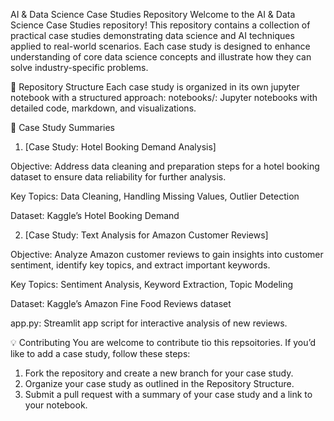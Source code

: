AI & Data Science Case Studies Repository
Welcome to the AI & Data Science Case Studies repository! 
This repository contains a collection of practical case studies demonstrating data science and AI techniques applied to real-world scenarios. 
Each case study is designed to enhance understanding of core data science concepts and illustrate how they can solve industry-specific problems.

📂 Repository Structure
Each case study is organized in its own jupyter notebook with a structured approach:
notebooks/: Jupyter notebooks with detailed code, markdown, and visualizations.

📄 Case Study Summaries
1. [Case Study: Hotel Booking Demand Analysis]
   
Objective: Address data cleaning and preparation steps for a hotel booking dataset to ensure data reliability for further analysis.

Key Topics: Data Cleaning, Handling Missing Values, Outlier Detection

Dataset: Kaggle’s Hotel Booking Demand

2. [Case Study: Text Analysis for Amazon Customer Reviews]
   
Objective: Analyze Amazon customer reviews to gain insights into customer sentiment, identify key topics, and extract important keywords. 

Key Topics: Sentiment Analysis, Keyword Extraction, Topic Modeling

Dataset: Kaggle’s Amazon Fine Food Reviews dataset

app.py: Streamlit app script for interactive analysis of new reviews.

💡 Contributing
You are welcome to contribute tio this repsoitories. 
If you’d like to add a case study, follow these steps:

1. Fork the repository and create a new branch for your case study.
2. Organize your case study as outlined in the Repository Structure.
3. Submit a pull request with a summary of your case study and a link to your notebook.
